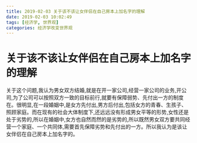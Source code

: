 ```yaml
---
title: 2019-02-03 关于该不该让女伴侣在自己房本上加名字的理解
date: 2019-02-03 10:02:49
tags: [经济学, 世界观]
categories: 经济学改变世界观
---
```

# 关于该不该让女伴侣在自己房本上加名字的理解
关于这个问题,我认为男女双方结婚,就是在开一家公司,经营一家公司的业务,开公司,为了公司可以按照双方一致的目标前行,就要有保障弱势、先付出一方的制度在。很明显,在一段婚姻中,是女方先付出,男方后付出,包括女方的青春、生孩子、照顾家庭。而在现有的社会大体制度下,还远远没有形成男女平等的形势,女性还是处于劣势的,所以在婚姻中,女方也自然而然的是劣势的,所以既然男女双方要共同经营一个家庭、一个共同体,需要首先保障劣势和先付出的一方。所以我认为是该让女伴侣在自己房本上加名字的。
